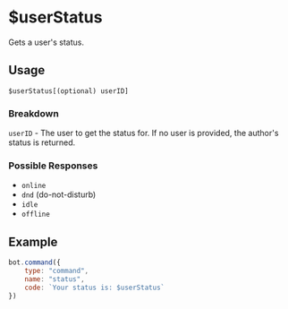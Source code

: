 # $userStatus
Gets a user's status.

## Usage
```
$userStatus[(optional) userID]
```

### Breakdown
`userID` - The user to get the status for. If no user is provided, the author's status is returned.

### Possible Responses
- `online`
- `dnd` (do-not-disturb)
- `idle`
- `offline`

## Example
```js
bot.command({
    type: "command",
    name: "status",
    code: `Your status is: $userStatus`
})
```

